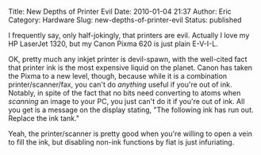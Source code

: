 Title: New Depths of Printer Evil
Date: 2010-01-04 21:37
Author: Eric
Category: Hardware
Slug: new-depths-of-printer-evil
Status: published

I frequently say, only half-jokingly, that printers are evil. Actually I
love my HP LaserJet 1320, but my Canon Pixma 620 is just plain E-V-I-L.

<!--more-->
OK, pretty much any inkjet printer is devil-spawn, with the well-cited
fact that printer ink is the most expensive liquid on the planet. Canon
has taken the Pixma to a new level, though, because while it is a
combination printer/scanner/fax, you can't do *anything* useful if
you're out of ink. Notably, in spite of the fact that no bits need
converting to atoms when *scanning* an image to your PC, you just can't
do it if you're out of ink. All you get is a message on the display
stating, "The following ink has run out. Replace the ink tank."

Yeah, the printer/scanner is pretty good when you're willing to open a
vein to fill the ink, but disabling non-ink functions by fiat is just
infuriating.
